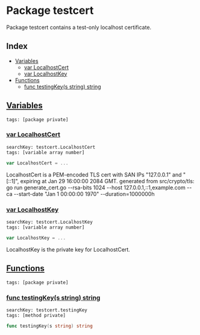 # Package testcert

Package testcert contains a test-only localhost certificate. 

## Index

* [Variables](#var)
    * [var LocalhostCert](#LocalhostCert)
    * [var LocalhostKey](#LocalhostKey)
* [Functions](#func)
    * [func testingKey(s string) string](#testingKey)


## <a id="var" href="#var">Variables</a>

```
tags: [package private]
```

### <a id="LocalhostCert" href="#LocalhostCert">var LocalhostCert</a>

```
searchKey: testcert.LocalhostCert
tags: [variable array number]
```

```Go
var LocalhostCert = ...
```

LocalhostCert is a PEM-encoded TLS cert with SAN IPs "127.0.0.1" and "[::1]", expiring at Jan 29 16:00:00 2084 GMT. generated from src/crypto/tls: go run generate_cert.go  --rsa-bits 1024 --host 127.0.0.1,::1,example.com --ca --start-date "Jan 1 00:00:00 1970" --duration=1000000h 

### <a id="LocalhostKey" href="#LocalhostKey">var LocalhostKey</a>

```
searchKey: testcert.LocalhostKey
tags: [variable array number]
```

```Go
var LocalhostKey = ...
```

LocalhostKey is the private key for LocalhostCert. 

## <a id="func" href="#func">Functions</a>

```
tags: [package private]
```

### <a id="testingKey" href="#testingKey">func testingKey(s string) string</a>

```
searchKey: testcert.testingKey
tags: [method private]
```

```Go
func testingKey(s string) string
```

